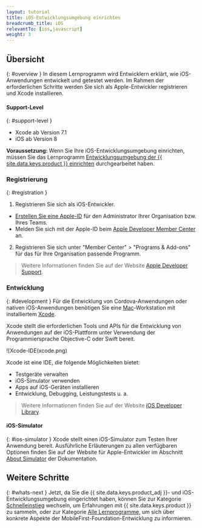```yaml
---
layout: tutorial
title: iOS-Entwicklungsumgebung einrichten
breadcrumb_title: iOS
relevantTo: [ios,javascript]
weight: 3
---
```

<!-- NLS_CHARSET=UTF-8 -->
## Übersicht
{: #overview }
In diesem Lernprogramm wird Entwicklern erklärt, wie iOS-Anwendungen entwickelt und getestet werden. Im Rahmen der erforderlichen Schritte werden Sie sich als Apple-Entwickler registrieren und Xcode installieren. 

#### Support-Level
{: #support-level }

* Xcode ab Version 7.1
* iOS ab Version 8

**Voraussetzung:** Wenn Sie Ihre iOS-Entwicklungsumgebung
einrichten, müssen Sie das Lernprogramm [Entwicklungsumgebung der {{ site.data.keys.product }} einrichten](../mobilefirst/) durchgearbeitet haben. 

### Registrierung
{: #registration }
1. Registrieren Sie sich als iOS-Entwickler. 
 - [Erstellen Sie eine Apple-ID](https://appleid.apple.com/account) für den Administrator Ihrer Organisation bzw. Ihres Teams. 
 - Melden Sie sich mit der Apple-ID beim [Apple Developer Member Center](https://developer.apple.com/) an.
2. Registrieren Sie sich unter "Member Center" > "Programs &amp; Add-ons" für das für Ihre Organisation passende Programm. 

> Weitere Informationen finden Sie auf der Website [Apple Developer Support](https://developer.apple.com/support/). 

### Entwicklung
{: #development }
Für die Entwicklung von Cordova-Anwendungen oder nativen iOS-Anwendungen benötigen
Sie eine [Mac](https://www.apple.com/mac/)-Workstation mit installiertem [Xcode](https://developer.apple.com/xcode/). 

Xcode stellt die erforderlichen Tools und APIs für die Entwicklung von Anwendungen auf der iOS-Plattform unter Verwendung der Programmiersprache Objective-C oder Swift bereit. </p>

![Xcode-IDE(xcode.png)

Xcode ist eine IDE, die folgende Möglichkeiten bietet: 

- Testgeräte verwalten
- iOS-Simulator verwenden
- Apps auf iOS-Geräten installieren
- Entwicklung, Debugging, Leistungstests u. a. 

> Weitere Informationen finden Sie auf der Website [iOS Developer Library](https://developer.apple.com/library/ios/navigation/). 

#### iOS-Simulator
{: #ios-simulator }
Xcode stellt einen iOS-Simulator zum Testen Ihrer Anwendung bereit. Ausführliche Erläuterungen zu allen verfügbaren Optionen
finden Sie
auf der Website für Apple-Entwickler im Abschnitt [About Simulator](https://developer.apple.com/library/ios/documentation/IDEs/Conceptual/iOS_Simulator_Guide/Introduction/Introduction.html) der Dokumentation. 

## Weitere Schritte
{: #whats-next }
Jetzt, da Sie die {{ site.data.keys.product_adj }}- und iOS-Entwicklungsumgebung eingerichtet haben,
können Sie zur Kategorie [Schnelleinstieg](../../../quick-start/ios/) wechseln, um
Erfahrungen mit {{ site.data.keys.product }} zu sammeln, oder zur Kategorie
[Alle Lernprogramme](../../../all-tutorials), um sich über konkrete Aspekte der
MobileFirst-Foundation-Entwicklung zu informieren. 

